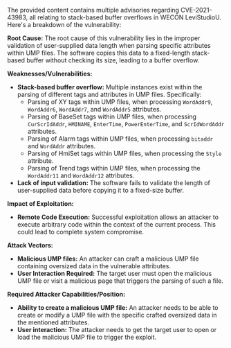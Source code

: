 The provided content contains multiple advisories regarding CVE-2021-43983, all relating to stack-based buffer overflows in WECON LeviStudioU. Here's a breakdown of the vulnerability:

**Root Cause:**
The root cause of this vulnerability lies in the improper validation of user-supplied data length when parsing specific attributes within UMP files. The software copies this data to a fixed-length stack-based buffer without checking its size, leading to a buffer overflow.

**Weaknesses/Vulnerabilities:**
- **Stack-based buffer overflow:** Multiple instances exist within the parsing of different tags and attributes in UMP files. Specifically:
    - Parsing of XY tags within UMP files, when processing `WordAddr9`, `WordAddr6`, `WordAddr7`, and `WordAddr5` attributes.
    - Parsing of BaseSet tags within UMP files, when processing `CurScrIdAddr`, `HMINAME`, `EnterTime`, `PowerEnterTime`, and `ScrIdWordAddr` attributes.
     - Parsing of Alarm tags within UMP files, when processing `bitaddr` and `WordAddr` attributes.
    - Parsing of HmiSet tags within UMP files, when processing the `Style` attribute.
    - Parsing of Trend tags within UMP files, when processing the `WordAddr11` and `WordAddr12` attributes.
- **Lack of input validation:** The software fails to validate the length of user-supplied data before copying it to a fixed-size buffer.

**Impact of Exploitation:**
- **Remote Code Execution:** Successful exploitation allows an attacker to execute arbitrary code within the context of the current process. This could lead to complete system compromise.

**Attack Vectors:**
- **Malicious UMP files:** An attacker can craft a malicious UMP file containing oversized data in the vulnerable attributes.
- **User Interaction Required:** The target user must open the malicious UMP file or visit a malicious page that triggers the parsing of such a file.

**Required Attacker Capabilities/Position:**
- **Ability to create a malicious UMP file:** An attacker needs to be able to create or modify a UMP file with the specific crafted oversized data in the mentioned attributes.
- **User interaction:** The attacker needs to get the target user to open or load the malicious UMP file to trigger the exploit.